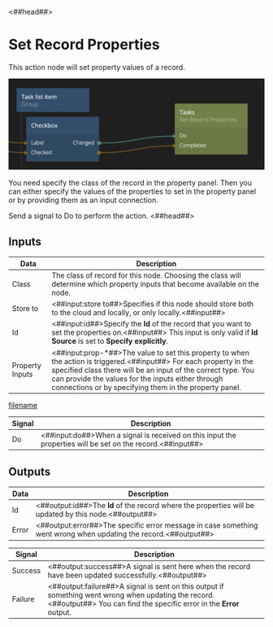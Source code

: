 <##head##>

# Set Record Properties

This action node will set property values of a record.

![](./set-record-properties-node.png ':class=img-size-l')

You need specify the class of the record in the property panel. Then you can either specify the values of the properties to set in the property panel or by providing them as an input connection.

Send a <span class="ndl-signal">signal</span> to <span class="ndl-signal">Do</span> to perform the action.
<##head##>

## Inputs

| Data                                          | Description                                                                                                                                                                                                                                                                                          |
| --------------------------------------------- | ---------------------------------------------------------------------------------------------------------------------------------------------------------------------------------------------------------------------------------------------------------------------------------------------------- |
| <span class="ndl-data">Class</span>           | The class of record for this node. Choosing the class will determine which property inputs that become available on the node.                                                                                                                                                                        |
| <span class="ndl-data">Store to</span>        | <##input:store to##>Specifies if this node should store both to the cloud and locally, or only locally.<##input##>                                                                                                                                                                                   |
| <span class="ndl-data">Id</span>              | <##input:id##>Specify the **Id** of the record that you want to set the properties on.<##input##> This input is only valid if **Id Source** is set to **Specify explicitly**.                                                                                                                        |
| <span class="ndl-data">Property Inputs</span> | <##input:prop-\*##>The value to set this property to when the action is triggered.<##input##> For each property in the specified class there will be an input of the correct type. You can provide the values for the inputs either through connections or by specifying them in the property panel. |

[filename](../id-source.md ':include')

| Signal                             | Description                                                                                                |
| ---------------------------------- | ---------------------------------------------------------------------------------------------------------- |
| <span class="ndl-signal">Do</span> | <##input:do##>When a signal is received on this input the properties will be set on the record.<##input##> |

## Outputs

| Data                                | Description                                                                                                     |
| ----------------------------------- | --------------------------------------------------------------------------------------------------------------- |
| <span class="ndl-data">Id</span>    | <##output:id##>The **Id** of the record where the properties will be updated by this node.<##output##>          |
| <span class="ndl-data">Error</span> | <##output:error##>The specific error message in case something went wrong when updating the record.<##output##> |

| Signal                                  | Description                                                                                                                                                                |
| --------------------------------------- | -------------------------------------------------------------------------------------------------------------------------------------------------------------------------- |
| <span class="ndl-signal">Success</span> | <##output:success##>A signal is sent here when the record have been updated successfully.<##output##>                                                                      |
| <span class="ndl-signal">Failure</span> | <##output:failure##>A signal is sent on this output if something went wrong when updating the record.<##output##> You can find the specific error in the **Error** output. |
